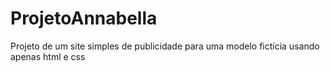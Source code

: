 # ProjetoAnnabella
Projeto de um site simples de publicidade para uma modelo fictícia usando apenas html e css  
